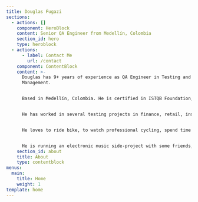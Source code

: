```yaml
---
title: Douglas Fugazi
sections:
  - actions: []
    component: HeroBlock
    content: Senior QA Engineer from Medellín, Colombia
    section_id: hero
    type: heroblock
  - actions:
      - label: Contact Me
        url: /contact
    component: ContentBlock
    content: >-
      Douglas has 9+ years of experience as QA Engineer in Testing and Projects
      Management.  


      Based in Medellín, Colombia. He is certified in ISTQB Foundation, IBM Developer and a Certified Scrum Master. He has a Master (MSc) degree in Technology Management & Innovation at Pontifical Bolivarian University (UPB). 


      He has worked in several testing projects in finance, retail, insurance, media OTT, e-commerce, telecommunications and banking companies, with knowledge of testing techniques/methodologies and how to apply them, as well taking the project from the planning, design, development, administration and execution, achieving the goals and objectives that are expected by the business in the implementation of IT solutions. Moreover, he is a passionate about Software Testing Technologies.


      He loves to ride bike, to watch professional cycling, spend time with his family and to listen electronic music. 


      He is running an electronic music side-project with some friends, take a listen: [www.monofonicos.net](http://monofonicos.net)
    section_id: about
    title: About
    type: contentblock
menus:
  main:
    title: Home
    weight: 1
template: home
---
```

